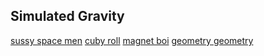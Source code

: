 ## Simulated Gravity
[sussy space men](SimulatedGravity.github.io/sussy-space-men)
[cuby roll](SimulatedGravity.github.io/cuby-roll)
[magnet boi](SimulatedGravity.github.io/magnet-boi)
[geometry geometry](SimulatedGravity.github.io/geometry-geometry)
